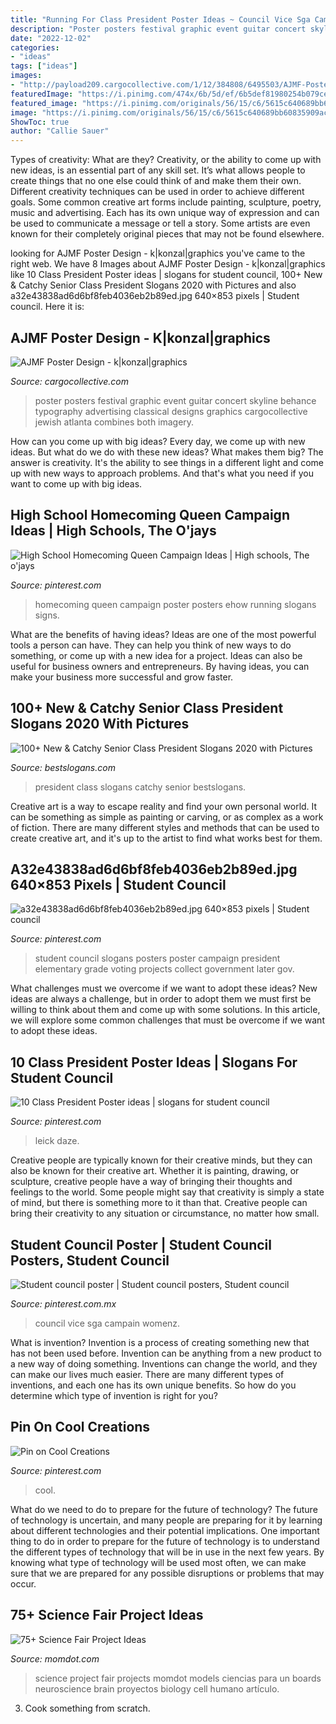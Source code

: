 ```yaml
---
title: "Running For Class President Poster Ideas ~ Council Vice Sga Campain Womenz"
description: "Poster posters festival graphic event guitar concert skyline behance typography advertising classical designs graphics cargocollective jewish atlanta combines both imagery"
date: "2022-12-02"
categories:
- "ideas"
tags: ["ideas"]
images:
- "http://payload209.cargocollective.com/1/12/384808/6495503/AJMF-Poster-2.6_905.jpg"
featuredImage: "https://i.pinimg.com/474x/6b/5d/ef/6b5def81980254b079ce0bc6e4c67eac--student-council-posters-student-gov.jpg"
featured_image: "https://i.pinimg.com/originals/56/15/c6/5615c640689bb60835909acb73efffa0.jpg"
image: "https://i.pinimg.com/originals/56/15/c6/5615c640689bb60835909acb73efffa0.jpg"
ShowToc: true
author: "Callie Sauer"
---
```



Types of creativity: What are they?
Creativity, or the ability to come up with new ideas, is an essential part of any skill set. It’s what allows people to create things that no one else could think of and make them their own. Different creativity techniques can be used in order to achieve different goals.
Some common creative art forms include painting, sculpture, poetry, music and advertising. Each has its own unique way of expression and can be used to communicate a message or tell a story. Some artists are even known for their completely original pieces that may not be found elsewhere.

	

		
looking for AJMF Poster Design - k|konzal|graphics you've came to the right web. We have 8 Images about AJMF Poster Design - k|konzal|graphics like 10 Class President Poster ideas | slogans for student council, 100+ New &amp; Catchy Senior Class President Slogans 2020 with Pictures and also a32e43838ad6d6bf8feb4036eb2b89ed.jpg 640×853 pixels | Student council. Here it is:
		
    
## AJMF Poster Design - K|konzal|graphics

<img loading=lazy src="http://payload209.cargocollective.com/1/12/384808/6495503/AJMF-Poster-2.6_905.jpg" onerror="this.onerror=null;this.src='https://tse4.mm.bing.net/th?id=OIP.URBcEOqkf71Qy78Sdn-2FwHaLH&amp;pid=15.1';" alt="AJMF Poster Design - k|konzal|graphics">

_Source: cargocollective.com_

>poster posters festival graphic event guitar concert skyline behance typography advertising classical designs graphics cargocollective jewish atlanta combines both imagery. 

	

How can you come up with big ideas?
Every day, we come up with new ideas. But what do we do with these new ideas? What makes them big? The answer is creativity. It's the ability to see things in a different light and come up with new ways to approach problems. And that's what you need if you want to come up with big ideas.

    
## High School Homecoming Queen Campaign Ideas | High Schools, The O&#039;jays

<img loading=lazy src="https://s-media-cache-ak0.pinimg.com/736x/da/59/06/da59060ae5acadb5bbe682d09cdd1e33.jpg" onerror="this.onerror=null;this.src='https://tse4.mm.bing.net/th?id=OIP.F_EEWSiTlq3hwStWSsoXEAHaE8&amp;pid=15.1';" alt="High School Homecoming Queen Campaign Ideas | High schools, The o&#039;jays">

_Source: pinterest.com_

>homecoming queen campaign poster posters ehow running slogans signs. 

	

What are the benefits of having ideas?
Ideas are one of the most powerful tools a person can have. They can help you think of new ways to do something, or come up with a new idea for a project. Ideas can also be useful for business owners and entrepreneurs. By having ideas, you can make your business more successful and grow faster.

    
## 100+ New &amp; Catchy Senior Class President Slogans 2020 With Pictures

<img loading=lazy src="http://www.bestslogans.com/img/pics/201703_2228_heead.png" onerror="this.onerror=null;this.src='https://tse2.mm.bing.net/th?id=OIP.x943pz_hjMwf2pyRmNtsKwHaHa&amp;pid=15.1';" alt="100+ New &amp; Catchy Senior Class President Slogans 2020 with Pictures">

_Source: bestslogans.com_

>president class slogans catchy senior bestslogans. 

	

Creative art is a way to escape reality and find your own personal world. It can be something as simple as painting or carving, or as complex as a work of fiction. There are many different styles and methods that can be used to create creative art, and it's up to the artist to find what works best for them.

    
## A32e43838ad6d6bf8feb4036eb2b89ed.jpg 640×853 Pixels | Student Council

<img loading=lazy src="https://i.pinimg.com/originals/56/15/c6/5615c640689bb60835909acb73efffa0.jpg" onerror="this.onerror=null;this.src='https://tse2.mm.bing.net/th?id=OIP.l8ifoRBncrQcVdASHoDyggHaJ3&amp;pid=15.1';" alt="a32e43838ad6d6bf8feb4036eb2b89ed.jpg 640×853 pixels | Student council">

_Source: pinterest.com_

>student council slogans posters poster campaign president elementary grade voting projects collect government later gov. 

	

What challenges must we overcome if we want to adopt these ideas?
New ideas are always a challenge, but in order to adopt them we must first be willing to think about them and come up with some solutions. In this article, we will explore some common challenges that must be overcome if we want to adopt these ideas.

    
## 10 Class President Poster Ideas | Slogans For Student Council

<img loading=lazy src="https://i.pinimg.com/474x/6b/5d/ef/6b5def81980254b079ce0bc6e4c67eac--student-council-posters-student-gov.jpg" onerror="this.onerror=null;this.src='https://tse3.mm.bing.net/th?id=OIP.Stk3UtiRNWT0tGbspwRtVgAAAA&amp;pid=15.1';" alt="10 Class President Poster ideas | slogans for student council">

_Source: pinterest.com_

>leick daze. 

	

Creative people are typically known for their creative minds, but they can also be known for their creative art. Whether it is painting, drawing, or sculpture, creative people have a way of bringing their thoughts and feelings to the world. Some people might say that creativity is simply a state of mind, but there is something more to it than that. Creative people can bring their creativity to any situation or circumstance, no matter how small.

    
## Student Council Poster | Student Council Posters, Student Council

<img loading=lazy src="https://i.pinimg.com/736x/18/96/94/189694a0f91b75a13411aaf568865ad4--student-council-poster.jpg" onerror="this.onerror=null;this.src='https://tse2.mm.bing.net/th?id=OIP.Ik_zqv-BNyPzWvv1J_cLSAHaJ3&amp;pid=15.1';" alt="Student council poster | Student council posters, Student council">

_Source: pinterest.com.mx_

>council vice sga campain womenz. 

	

What is invention?
Invention is a process of creating something new that has not been used before. Invention can be anything from a new product to a new way of doing something. Inventions can change the world, and they can make our lives much easier. There are many different types of inventions, and each one has its own unique benefits. So how do you determine which type of invention is right for you?

    
## Pin On Cool Creations

<img loading=lazy src="https://i.pinimg.com/736x/28/59/2a/28592afc2cd70949b33fe0311570824b.jpg" onerror="this.onerror=null;this.src='https://tse2.mm.bing.net/th?id=OIP.7l5wnS3BnPGAFQf56Ot5jwHaNK&amp;pid=15.1';" alt="Pin on Cool Creations">

_Source: pinterest.com_

>cool. 

	

What do we need to do to prepare for the future of technology?
The future of technology is uncertain, and many people are preparing for it by learning about different technologies and their potential implications. One important thing to do in order to prepare for the future of technology is to understand the different types of technology that will be in use in the next few years. By knowing what type of technology will be used most often, we can make sure that we are prepared for any possible disruptions or problems that may occur.

    
## 75+ Science Fair Project Ideas

<img loading=lazy src="https://www.momdot.com/wp-content/uploads/2016/02/Science-Fair-Project-Ideas-35.jpg" onerror="this.onerror=null;this.src='https://tse2.mm.bing.net/th?id=OIP.m-Vt8Ecg5lt_1RQExOmRQwHaJ4&amp;pid=15.1';" alt="75+ Science Fair Project Ideas">

_Source: momdot.com_

>science project fair projects momdot models ciencias para un boards neuroscience brain proyectos biology cell humano artículo. 

	

3. Cook something from scratch.

